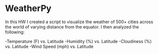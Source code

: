 # WeatherPy
In this HW I created a script to visualize the weather of 500+ cities across the world of varying distance from the equator. I then analyzed the following: 

  -Temperature (F) vs. Latitude
  -Humidity (%) vs. Latitude
  -Cloudiness (%) vs. Latitude
  -Wind Speed (mph) vs. Latitude
